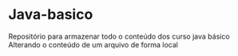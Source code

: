 # Java-basico
Repositório para armazenar todo o conteúdo dos curso java básico
Alterando o conteúdo de um arquivo de forma local
